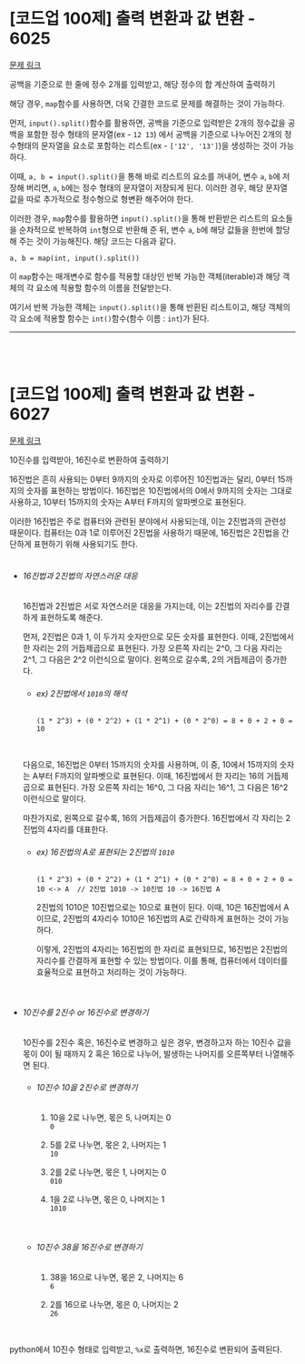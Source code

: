 # [코드업 100제] 출력 변환과 값 변환 - 6025
[문제 링크](https://codeup.kr/problem.php?id=6025)

공백을 기준으로 한 줄에 정수 2개를 입력받고, 해당 정수의 합 계산하여 출력하기<br>

해당 경우, `map`함수를 사용하면, 더욱 간결한 코드로 문제를 해결하는 것이 가능하다.<br>

먼저, `input().split()`함수를 활용하면, 공백을 기준으로 입력받은 2개의 정수값을 공백을 포함한 정수 형태의 문자열(ex - `12 13`) 에서 공백을 기준으로 나누어진 2개의 정수형태의 문자열을 요소로 포함하는 리스트(ex - `['12', '13']`)을 생성하는 것이 가능하다.<br>

이때, `a, b = input().split()`을 통해 바로 리스트의 요소를 꺼내어, 변수 `a`, `b`에 저장해 버리면, `a`, `b`에는 정수 형태의 문자열이 저장되게 된다. 이러한 경우, 해당 문자열 값을 따로 추가적으로 정수형으로 형변환 해주어야 한다.<br>

이러한 경우, `map`함수를 활용하면 `input().split()`을 통해 반환받은 리스트의 요소들을 순차적으로 반복하여 `int`형으로 반환해 준 뒤, 변수 `a`, `b`에 해당 값들을 한번에 할당해 주는 것이 가능해진다. 해당 코드는 다음과 같다.<br>

```
a, b = map(int, input().split())
```

이 `map`함수는 매개변수로 함수를 적용할 대상인 반복 가능한 객체(iterable)과 해당 객체의 각 요소에 적용할 함수의 이름을 전달받는다.<br>

여기서 반복 가능한 객체는 `input().split()`을 통해 반환된 리스트이고, 해당 객체의 각 요소에 적용할 함수는 `int()`함수(함수 이름 : `int`)가 된다.<br>

---

<br><br>

# [코드업 100제] 출력 변환과 값 변환 - 6027
[문제 링크](https://codeup.kr/problem.php?id=6027)

10진수를 입력받아, 16진수로 변환하여 출력하기<br>

16진법은 흔히 사용되는 0부터 9까지의 숫자로 이루어진 10진법과는 달리, 0부터 15까지의 숫자를 표현하는 방법이다. 16진법은 10진법에서의 0에서 9까지의 숫자는 그대로 사용하고, 10부터 15까지의 숫자는 A부터 F까지의 알파벳으로 표현된다.<br>

이러한 16진법은 주로 컴퓨터와 관련된 분야에서 사용되는데, 이는 2진법과의 관련성 때문이다. 컴퓨터는 0과 1로 이루어진 2진법을 사용하기 때문에, 16진법은 2진법을 간단하게 표현하기 위해 사용되기도 한다.<br>
<br>

- ###### 16진법과 2진법의 자연스러운 대응
  16진법과 2진법은 서로 자연스러운 대응을 가지는데, 이는 2진법의 자리수를 간결하게 표현하도록 해준다.<br>

  먼저, 2진법은 0과 1, 이 두가지 숫자만으로 모든 숫자를 표현한다. 이때, 2진법에서 한 자리는 2의 거듭제곱으로 표현된다. 가장 오른쪽 자리는 2^0, 그 다음 자리는 2^1, 그 다음은 2^2 이런식으로 말이다. 왼쪽으로 갈수록, 2의 거듭제곱이 증가한다.<br>

  - ###### ex) 2진법에서 `1010`의 해석
    ```
    (1 * 2^3) + (0 * 2^2) + (1 * 2^1) + (0 * 2^0) = 8 + 0 + 2 + 0 = 10
    ```
    <br>

  다음으로, 16진법은 0부터 15까지의 숫자를 사용하며, 이 중, 10에서 15까지의 숫자는 A부터 F까지의 알파벳으로 표현된다. 이때, 16진법에서 한 자리는 16의 거듭제곱으로 표현된다. 가장 오른쪽 자리는 16^0, 그 다음 자리는 16^1, 그 다음은 16^2 이런식으로 말이다.<br>

  마찬가지로, 왼쪽으로 갈수록, 16의 거듭제곱이 증가한다. 16진법에서 각 자리는 2진법의 4자리를 대표한다.<br>

  - ###### ex) 16진법의 A로 표현되는 2진법의 `1010`
    ```
    (1 * 2^3) + (0 * 2^2) + (1 * 2^1) + (0 * 2^0) = 8 + 0 + 2 + 0 = 10 <-> A  // 2진법 1010 -> 10진법 10 -> 16진법 A
    ```

     2진법의 1010은 10진법으로는 10으로 표현이 된다. 이때, 10은 16진법에서 A이므로, 2진법의 4자리수 1010은 16진법의 A로 간략하게 표현하는 것이 가능하다.<br>

     이렇게, 2진법의 4자리는 16진법의 한 자리로 표현되므로, 16진법은 2진법의 자리수를 간결하게 표현할 수 있는 방법이다. 이를 통해, 컴퓨터에서 데이터를 효율적으로 표현하고 처리하는 것이 가능하다.<br>
<br>

- ###### 10진수를 2진수 or 16진수로 변경하기
  10진수를 2진수 혹은, 16진수로 변경하고 싶은 경우, 변경하고자 하는 10진수 값을 몫이 0이 될 때까지 2 혹은 16으로 나누어, 발생하는 나머지를 오른쪽부터 나열해주면 된다.<br>

  - ###### 10진수 10을 2진수로 변경하기
    1) 10을 2로 나누면, 몫은 5, 나머지는 0<br>
       `0`<br>
       
    2) 5를 2로 나누면, 몫은 2, 나머지는 1<br>
       `10`<br>
       
    3) 2를 2로 나누면, 몫은 1, 나머지는 0<br>
       `010`<br>
       
    4) 1을 2로 나누면, 몫은 0, 나머지는 1<br>
       `1010`
  <br>

  - ###### 10진수 38을 16진수로 변경하기
    1) 38을 16으로 나누면, 몫은 2, 나머지는 6<br>
       `6`<br>

    2) 2를 16으로 나누면, 몫은 0, 나머지는 2<br>
       `26`<br>
  <br>

python에서 10진수 형태로 입력받고, `%x`로 출력하면, 16진수로 변환되어 출력된다.<br>


